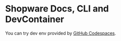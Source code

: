 # Shopware Docs, CLI and DevContainer

You can try dev env provided by [GitHub Codespaces](https://github.com/codespaces).